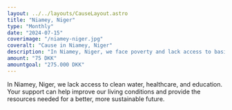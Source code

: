 ```yaml
---
layout: ../../layouts/CauseLayout.astro
title: "Niamey, Niger"
type: "Monthly"
date: "2024-07-15"
coverimage: "/niamey-niger.jpg"
coveralt: "Cause in Niamey, Niger"
description: "In Niamey, Niger, we face poverty and lack access to basic services like water and healthcare."
amount: "75 DKK"
amountgoal: "275.000 DKK"
---
```


In Niamey, Niger, we lack access to clean water, healthcare, and education. Your support can help improve our living conditions and provide the resources needed for a better, more sustainable future.